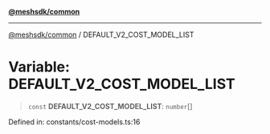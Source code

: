 [**@meshsdk/common**](../README.md)

***

[@meshsdk/common](../globals.md) / DEFAULT\_V2\_COST\_MODEL\_LIST

# Variable: DEFAULT\_V2\_COST\_MODEL\_LIST

> `const` **DEFAULT\_V2\_COST\_MODEL\_LIST**: `number`[]

Defined in: constants/cost-models.ts:16
